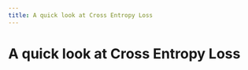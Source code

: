 ```yaml
---
title: A quick look at Cross Entropy Loss
---
```


<div class="grid grid-cols-1 justify-center justify-items-center self-center mt-50 font-italic">

# A quick look at Cross Entropy Loss

</div>




<style>
  a {
    border-style: none !important;
  }

  a:hover {
    border-style: none !important;
  }

  .list li{
    margin-bottom: 1.8rem !important;
  }
</style>

<!--
**NEXT**: We finally want to look at the results!!
-->
